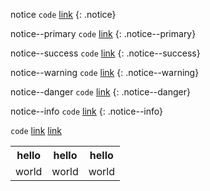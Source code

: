 ---
---

notice `code` [link](/)
{: .notice}

notice--primary `code` [link](/)
{: .notice--primary}

notice--success `code` [link](/)
{: .notice--success}

notice--warning `code` [link](/)
{: .notice--warning}

notice--danger `code` [link](/)
{: .notice--danger}

notice--info `code` [link](/)
{: .notice--info}

`code` [link](/) [link](/sdfdsg)

<table>
  <tr>
    <th>hello</th>
    <th>hello</th>
    <th>hello</th>
  </tr>
  <tr>
    <td>world</td>
    <td>world</td>
    <td>world</td>
  </tr>
</table>
